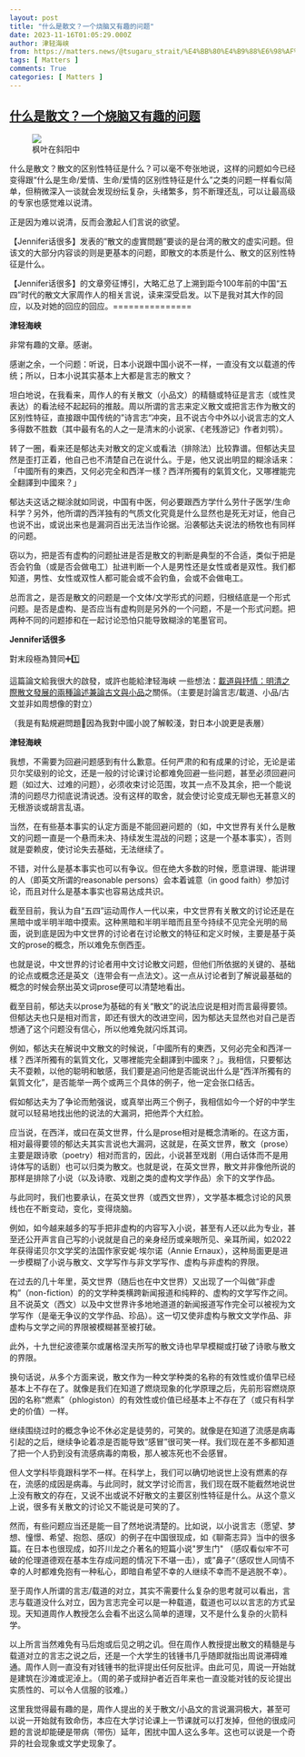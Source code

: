 ```yaml
---
layout: post
title: "什么是散文？一个烧脑又有趣的问题"
date: 2023-11-16T01:05:29.000Z
author: 津轻海峡
from: https://matters.news/@tsugaru_strait/%E4%BB%80%E4%B9%88%E6%98%AF%E6%95%A3%E6%96%87-%E4%B8%80%E4%B8%AA%E7%83%A7%E8%84%91%E5%8F%88%E6%9C%89%E8%B6%A3%E7%9A%84%E9%97%AE%E9%A2%98-bafybeigzm2yiiqivrjccxpusuha65h7olay7qreoj7b6vgruvbdhayd47a
tags: [ Matters ]
comments: True
categories: [ Matters ]
---
```

<!--1700096729000-->
[什么是散文？一个烧脑又有趣的问题](https://matters.news/@tsugaru_strait/%E4%BB%80%E4%B9%88%E6%98%AF%E6%95%A3%E6%96%87-%E4%B8%80%E4%B8%AA%E7%83%A7%E8%84%91%E5%8F%88%E6%9C%89%E8%B6%A3%E7%9A%84%E9%97%AE%E9%A2%98-bafybeigzm2yiiqivrjccxpusuha65h7olay7qreoj7b6vgruvbdhayd47a)
------

<div>
<figure class="image"><img src="https://imagedelivery.net/kDRCweMmqLnTPNlbum-pYA/prod/embed/953e20c4-2bda-4f44-91f1-08aa4b5c79a3.jpeg/public" referrerpolicy="no-referrer"><figcaption>枫叶在斜阳中</figcaption></figure><p>什么是散文？散文的区别性特征是什么？可以毫不夸张地说，这样的问题如今已经变得跟“什么是生命/爱情、生命/爱情的区别性特征是什么”之类的问题一样看似简单，但稍微深入一谈就会发现纷纭复杂，头绪繁多，剪不断理还乱，可以让最高级的专家也感觉难以说清。</p><p>正是因为难以说清，反而会激起人们言说的欲望。</p><p>【Jennifer话很多】发表的“散文的虛實問題”要谈的是台湾的散文的虚实问题。但该文的大部分内容谈的则是更基本的问题，即散文的本质是什么、散文的区别性特征是什么。</p><p>【Jennifer话很多】的文章旁征博引，大略汇总了上溯到距今100年前的中国“五四”时代的散文大家周作人的相关言说，读来深受启发。以下是我对其大作的回应，以及对她的回应的回应。===============</p><p><strong>津轻海峡</strong></p><p>非常有趣的文章。感谢。</p><p>感谢之余，一个问题：听说，日本小说跟中国小说不一样，一直没有文以载道的传统；所以，日本小说其实基本上大都是言志的散文？</p><p>坦白地说，在我看来，周作人的有关散文（小品文）的精髓或特征是言志（或性灵表达）的看法经不起起码的推敲。周以所谓的言志来定义散文或把言志作为散文的区别性特征，直接跟中国传统的”诗言志“冲突，且不说古今中外以小说言志的文人多得数不胜数（其中最有名的人之一是清末的小说家、《老残游记》作者刘鹗）。</p><p>转了一圈，看来还是郁达夫对散文的定义或看法（排除法）比较靠谱。但郁达夫显然是歪打正着，他自己也不清楚自己在说什么。于是，他又说出明显的糊涂话来：「中國所有的東西，又何必完全和西洋一樣？西洋所獨有的氣質文化，又哪裡能完全翻譯到中國來？」</p><p>郁达夫这话之糊涂就如同说，中国有中医，何必要跟西方学什么劳什子医学/生命科学？另外，他所谓的西洋独有的气质文化究竟是什么显然也是死无对证，他自己也说不出，或说出来也是漏洞百出无法当作论据。沿袭郁达夫说法的杨牧也有同样的问题。</p><p>窃以为，把是否有虚构的问题扯进是否是散文的判断是典型的不合适，类似于把是否会钓鱼（或是否会做电工）扯进判断一个人是男性还是女性或者是双性。我们都知道，男性、女性或双性人都可能会或不会钓鱼，会或不会做电工。</p><p>总而言之，是否是散文的问题是一个文体/文学形式的问题，归根结底是一个形式问题。是否是虚构、是否应当有虚构则是另外的一个问题，不是一个形式问题。把两种不同的问题掺和在一起讨论恐怕只能导致糊涂的笔墨官司。</p><p><strong>Jennifer话很多</strong></p><p>對末段極為贊同➕1️⃣</p><p>這篇論文給我很大的啟發，或許也能給津轻海峡 一些想法：<a target="_blank" rel="noopener noreferrer nofollow" href="https://ejournals.lib.hkbu.edu.hk/index.php/sinohumanitas/article/view/2273">載道與抒情：明清之際散文發展的兩種論述兼論古文與小品</a>之關係。（主要是討論言志/載道、小品/古文並非如周想像的對立）</p><p>（我是有點規避問題🤣因為我對中國小說了解較淺，對日本小說更是表層）</p><p><strong>津轻海峡</strong></p><p>我想，不需要为回避问题感到有什么歉意。任何严肃的和有成果的讨论，无论是诺贝尔奖级别的论文，还是一般的讨论课讨论都难免回避一些问题，甚至必须回避问题（如过大、过难的问题），必须收束讨论范围，攻其一点不及其余，把一个能说清的问题尽力彻底说清说透。没有这样的取舍，就会使讨论变成无聊也无甚意义的无根游谈或胡言乱语。</p><p>当然，在有些基本事实的认定方面是不能回避问题的（如，中文世界有关什么是散文的问题一直是一个悬而未决、持续发生混战的问题；这是一个基本事实），否则就是耍赖皮，使讨论失去基础，无法继续了。</p><p>不错，对什么是基本事实也可以有争议。但在绝大多数的时候，愿意讲理、能讲理的人（即英文所谓的reasonable persons）会本着诚意（in good faith）参加讨论，而且对什么是基本事实也容易达成共识。</p><p>截至目前，我认为自“五四”运动周作人一代以来，中文世界有关散文的讨论还是在黑暗中或半明半暗中摸索。这种黑暗和半明半暗而且至今持续不见完全光明的局面，说到底是因为中文世界的讨论者在讨论散文的特征和定义时候，主要是基于英文的prose的概念，所以难免东倒西歪。</p><p>也就是说，中文世界的讨论者用中文讨论散文问题，但他们所依据的关键的、基础的论点或概念还是英文（连带会有一点法文）。这一点从讨论者到了解说最基础的概念的时候会祭出英文词prose便可以清楚地看出。</p><p>截至目前，郁达夫以prose为基础的有关“散文”的说法应说是相对而言最得要领。但郁达夫也只是相对而言，即还有很大的改进空间，因为郁达夫显然也对自己是否想通了这个问题没有信心，所以他难免就闪烁其词。</p><p>例如，郁达夫在解说中文散文的时候说，「中國所有的東西，又何必完全和西洋一樣？西洋所獨有的氣質文化，又哪裡能完全翻譯到中國來？」。我相信，只要郁达夫不耍赖，以他的聪明和敏感，我们要是追问他是否能说出什么是“西洋所獨有的氣質文化”，是否能举一两个或两三个具体的例子，他一定会张口结舌。</p><p>假如郁达夫为了争论而勉强说，或真举出两三个例子，我相信如今一个好的中学生就可以轻易地找出他的说法的大漏洞，把他弄个大红脸。</p><p>应当说，在西洋，或曰在英文世界，什么是prose相对是概念清晰的。在这方面，相对最得要领的郁达夫其实言说也大漏洞，这就是，在英文世界，散文（prose）主要是跟诗歌（poetry）相对而言的，因此，小说甚至戏剧（用白话体而不是用诗体写的话剧）也可以归类为散文。也就是说，在英文世界，散文并非像他所说的那样是排除了小说（以及诗歌、戏剧之类的虚构文学作品）余下的文学作品。</p><p>与此同时，我们也要承认，在英文世界（或西文世界），文学基本概念讨论的风景线也在不断变动，变化，变得烧脑。</p><p>例如，如今越来越多的写手把非虚构的内容写入小说，甚至有人还以此为专业，甚至还公开声言自己写的小说就是自己的亲身经历或亲眼所见、亲耳所闻，如2022年获得诺贝尔文学奖的法国作家安妮·埃尔诺（Annie Ernaux），这种局面更是进一步模糊了小说与散文、文学写作与非文学写作、虚构与非虚构的界限。</p><p>在过去的几十年里，英文世界（随后也在中文世界）又出现了一个叫做“非虚构”（non-fiction）的的文学种类横跨新闻报道和纯粹的、虚构的文学写作之间。且不说英文（西文）以及中文世界许多地地道道的新闻报道写作完全可以被视为文学写作（是毫无争议的文学作品、珍品）。这一切又使非虚构与散文文学作品、非虚构与文学之间的界限被模糊甚至被打破。</p><p>此外，十九世纪波德莱尔或屠格涅夫所写的散文诗也早早模糊或打破了诗歌与散文的界限。</p><p>换句话说，从多个方面来说，散文作为一种文学种类的名称的有效性或价值早已经基本上不存在了。就像是我们在知道了燃烧现象的化学原理之后，先前形容燃烧原因的名称“燃素”（phlogiston）的有效性或价值已经基本上不存在了（或只有科学史的价值）一样。</p><p>继续围绕过时的概念争论不休必定是徒劳的，可笑的。就像是在知道了流感是病毒引起的之后，继续争论着凉是否能导致“感冒”很可笑一样。我们现在差不多都知道了把一个人扔到没有流感病毒的南极，那人被冻死也不会感冒。</p><p>但人文学科毕竟跟科学不一样。在科学上，我们可以确切地说世上没有燃素的存在，流感的成因是病毒。与此同时，就文学讨论而言，我们现在既不能截然地说世上没有散文的存在，又说不出或说不好散文的主要区别性特征是什么。从这个意义上说，很多有关散文的讨论又不能说是可笑的了。</p><p>然而，有些问题应当还是能一目了然地说清楚的。比如说，以小说言志（愿望、梦想、憧憬、希望、抱怨、感叹）的例子在中国很现成，如《聊斋志异》当中的很多篇。在日本也很现成，如芥川龙之介著名的短篇小说"罗生门" （感叹看似牢不可破的伦理道德观在基本生存成问题的情况下不堪一击），或”鼻子“（感叹世人同情不幸的人时都难免抱有一种私心，即暗自希望不幸的人继续不幸而不是逃脱不幸）。</p><p>至于周作人所谓的言志/载道的对立，其实不需要什么复杂的思考就可以看出，言志与载道没什么对立，因为言志完全可以是一种载道，载道也可以以言志的方式呈现。天知道周作人教授怎么会看不出这么简单的道理，又不是什么复杂的火箭科学。</p><p>以上所言当然难免有马后炮或后见之明之讥。但在周作人教授提出散文的精髓是与载道对立的言志之说之后，还是一个大学生的钱锺书几乎随即就指出周说滞碍难通。周作人则一直没有对钱锺书的批评提出任何反批评。由此可见，周说一开始就是建筑在沙滩或泥淖上。（周的弟子或辩护者近百年来也一直没能对钱的反论提出实质性的、可以令人信服的驳难。）</p><p>这里我觉得最有趣的是，周作人提出的关于散文/小品文的言说漏洞极大，甚至可以说一开始就有致命伤，本应在大学讨论课上一节课就可以打发掉，但他的很成问题的言说却能硬是带病（带伤）延年，困扰中国人这么多年。这也可以说是一个奇异的社会现象或文学史现象了。</p><p><br class="smart"></p>
</div>

